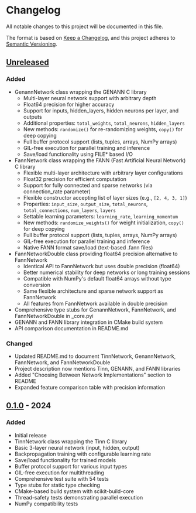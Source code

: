 # Changelog

All notable changes to this project will be documented in this file.

The format is based on [Keep a Changelog](https://keepachangelog.com/en/1.0.0/),
and this project adheres to [Semantic Versioning](https://semver.org/spec/v2.0.0.html).

## [Unreleased]

### Added
- GenannNetwork class wrapping the GENANN C library
  - Multi-layer neural network support with arbitrary depth
  - Float64 precision for higher accuracy
  - Support for inputs, hidden_layers, hidden neurons per layer, and outputs
  - Additional properties: `total_weights`, `total_neurons`, `hidden_layers`
  - New methods: `randomize()` for re-randomizing weights, `copy()` for deep copying
  - Full buffer protocol support (lists, tuples, arrays, NumPy arrays)
  - GIL-free execution for parallel training and inference
  - Save/load functionality using FILE* based I/O
- FannNetwork class wrapping the FANN (Fast Artificial Neural Network) C library
  - Flexible multi-layer architecture with arbitrary layer configurations
  - Float32 precision for efficient computation
  - Support for fully connected and sparse networks (via connection_rate parameter)
  - Flexible constructor accepting list of layer sizes (e.g., `[2, 4, 3, 1]`)
  - Properties: `input_size`, `output_size`, `total_neurons`, `total_connections`, `num_layers`, `layers`
  - Settable learning parameters: `learning_rate`, `learning_momentum`
  - New methods: `randomize_weights()` for weight initialization, `copy()` for deep copying
  - Full buffer protocol support (lists, tuples, arrays, NumPy arrays)
  - GIL-free execution for parallel training and inference
  - Native FANN format save/load (text-based .fann files)
- FannNetworkDouble class providing float64 precision alternative to FannNetwork
  - Identical API to FannNetwork but uses double precision (float64)
  - Better numerical stability for deep networks or long training sessions
  - Compatible with NumPy's default float64 arrays without type conversion
  - Same flexible architecture and sparse network support as FannNetwork
  - All features from FannNetwork available in double precision
- Comprehensive type stubs for GenannNetwork, FannNetwork, and FannNetworkDouble in _core.pyi
- GENANN and FANN library integration in CMake build system
- API comparison documentation in README.md

### Changed
- Updated README.md to document TinnNetwork, GenannNetwork, FannNetwork, and FannNetworkDouble
- Project description now mentions Tinn, GENANN, and FANN libraries
- Added "Choosing Between Network Implementations" section to README
- Expanded feature comparison table with precision information

## [0.1.0] - 2024

### Added
- Initial release
- TinnNetwork class wrapping the Tinn C library
- Basic 3-layer neural network (input, hidden, output)
- Backpropagation training with configurable learning rate
- Save/load functionality for trained models
- Buffer protocol support for various input types
- GIL-free execution for multithreading
- Comprehensive test suite with 54 tests
- Type stubs for static type checking
- CMake-based build system with scikit-build-core
- Thread-safety tests demonstrating parallel execution
- NumPy compatibility tests

[Unreleased]: https://github.com/shakfu/cynn/compare/v0.1.0...HEAD
[0.1.0]: https://github.com/shakfu/cynn/releases/tag/v0.1.0
